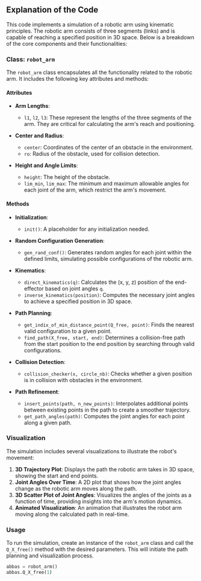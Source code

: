 ## Explanation of the Code

This code implements a simulation of a robotic arm using kinematic principles. The robotic arm consists of three segments (links) and is capable of reaching a specified position in 3D space. Below is a breakdown of the core components and their functionalities:

### Class: `robot_arm`

The `robot_arm` class encapsulates all the functionality related to the robotic arm. It includes the following key attributes and methods:

#### Attributes

- **Arm Lengths**:
  - `l1`, `l2`, `l3`: These represent the lengths of the three segments of the arm. They are critical for calculating the arm's reach and positioning.

- **Center and Radius**:
  - `center`: Coordinates of the center of an obstacle in the environment.
  - `ro`: Radius of the obstacle, used for collision detection.

- **Height and Angle Limits**:
  - `height`: The height of the obstacle.
  - `lim_min`, `lim_max`: The minimum and maximum allowable angles for each joint of the arm, which restrict the arm's movement.

#### Methods

- **Initialization**:
  - `init()`: A placeholder for any initialization needed.

- **Random Configuration Generation**:
  - `gen_rand_conf()`: Generates random angles for each joint within the defined limits, simulating possible configurations of the robotic arm.

- **Kinematics**:
  - `direct_kinematics(q)`: Calculates the (x, y, z) position of the end-effector based on joint angles `q`.
  - `inverse_kinematics(position)`: Computes the necessary joint angles to achieve a specified position in 3D space.

- **Path Planning**:
  - `get_indix_of_min_distance_point(Q_free, point)`: Finds the nearest valid configuration to a given point.
  - `find_path(X_free, start, end)`: Determines a collision-free path from the start position to the end position by searching through valid configurations.

- **Collision Detection**:
  - `collision_checker(x, circle_nb)`: Checks whether a given position is in collision with obstacles in the environment.

- **Path Refinement**:
  - `insert_points(path, n_new_points)`: Interpolates additional points between existing points in the path to create a smoother trajectory.
  - `get_path_angles(path)`: Computes the joint angles for each point along a given path.

### Visualization

The simulation includes several visualizations to illustrate the robot's movement:

1. **3D Trajectory Plot**: Displays the path the robotic arm takes in 3D space, showing the start and end points.
2. **Joint Angles Over Time**: A 2D plot that shows how the joint angles change as the robotic arm moves along the path.
3. **3D Scatter Plot of Joint Angles**: Visualizes the angles of the joints as a function of time, providing insights into the arm's motion dynamics.
4. **Animated Visualization**: An animation that illustrates the robot arm moving along the calculated path in real-time.

### Usage

To run the simulation, create an instance of the `robot_arm` class and call the `Q_X_free()` method with the desired parameters. This will initiate the path planning and visualization process.

```python
abbas = robot_arm()
abbas.Q_X_free(1)
